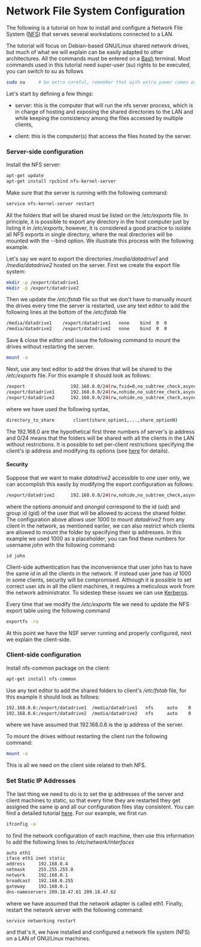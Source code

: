 # Network File System Configuration

The following is a tutorial on how to install and configure a Network File System ([NFS](https://help.ubuntu.com/lts/serverguide/network-file-system.html)) that serves several workstations connected to a LAN.

The tutorial will focus on Debian-based GNU/Linux shared network drives, but much of what we will explain can be easily adapted to other architectures. All the commands must be entered on a [Bash](https://en.wikipedia.org/wiki/Bash_(Unix_shell)) terminal. Most commands used in this tutorial  need super-user (su) rights to be executed, you can switch to *su* as follows
```bash
sudo su 	# be extra careful, remember that with extra power comes extra responsibility!
```

Let's start by defining a few things:

* server: this is the computer that will run the nfs server process, which is in charge of hosting and exposing the shared directories to the LAN and while keeping the consistency among the files accessed by multiple clients,

* client: this is the computer(s) that access the files hosted by the server.

### Server-side configuration
Install the NFS server:
```bash
apt-get update
apt-get install rpcbind nfs-kernel-server
```
Make sure that the server is running with the following command:
```bash
service nfs-kernel-server restart
```
All the folders that will be shared must be listed on the */etc/exports* file. In principle, it is possible to export any directory in the host computer just by listing it in */etc/exports*, however, it is considered a good practice to isolate all NFS exports in single directory, where the real directories will be mounted with the --bind option. We illustrate this process with the following example.

Let's say we want to export the directories */media/datadrive1* and */media/datadrive2* hosted on the server. First we create the export file system:
``` bash
mkdir -p /export/datadrive1 
mkdir -p /export/datadrive2 
```
Then we update the */etc/fstab* file so that we don't have to manually  mount the drives every time the server is restarted, use any text editor to add the following lines at the bottom of the */etc/fstab* file
```bash
/media/datadrive1    /export/datadrive1   none    bind  0  0
/media/datadrive2    /export/datadrive2   none    bind  0  0
```
Save & close the editor and issue the following command to mount the drives without restarting the server.
```bash
mount -a
```
Next, use any text editor to add the drives that will be shared to the */etc/exports* file. For this example it should look as follows:
```bash
/export            		192.168.0.0/24(rw,fsid=0,no_subtree_check,async)
/export/datadrive1		192.168.0.0/24(rw,nohide,no_subtree_check,async)
/export/datadrive2		192.168.0.0/24(rw,nohide,no_subtree_check,async)
```
where we have used the following syntax,
```bash
directory_to_share       client(share_option1,...,share_optionN)
```
The 192.168.0 are the hypothetical first three numbers of server's ip address and 0/24 means that the folders will be shared with all the clients in the LAN without restrictions. It is possible to set per-client restrictions specifying the client's ip address and modifying its options (see [here](https://www.digitalocean.com/community/tutorials/how-to-set-up-an-nfs-mount-on-ubuntu-14-04) for details).

#### Security
Suppose that we want to make *datadrive2* accessible to one user only, we can accomplish this easily by modifying the export configuration as follows:
```bash
/export/datadrive2		192.168.0.0/24(rw,nohide,no_subtree_check,async, anonuid=1000,anongid=1000)
```
where the options *anonuid* and *anongid* correspond to the id (uid) and group id (gid) of the user that will be allowed to access the shared folder. The configuration above allows user 1000 to mount *datadrive2* from any client in the network, as mentioned earlier, we can also restrict which clients are allowed to mount the folder by specifying their ip addresses. In this example we used 1000 as a placeholder, you can find these numbers for username *john* with the following command:
```bach
id john
```
Client-side authentication has the inconvenience that user john has to have the same *id* in all the clients in the network. If instead user jane has *id* 1000 in some clients, security will be compromised. Although it is possible to set correct user *id*s in all the client machines, it requires a meticulous work from the network administrator. To sidestep these issues we can use [Kerberos](https://wiki.debian.org/NFS/Kerberos).

Every time that we modify the */etc/exports* file we need to update the NFS export table using the following command
```bash
exportfs -ra
```
At this point we have the NSF server running and properly configured, next we explain the client-side.


### Client-side configuration
Install nfs-common package on the client:
```bash
apt-get install nfs-common
```
Use any text editor to add the shared folders to client's */etc/fstab* file, for this example it should look as follows:
```bash
192.168.0.6:/export/datadrive1	/media/datadrive1   nfs     auto	0	0
192.168.0.6:/export/datadrive2	/media/datadrive2	nfs     auto	0	0
```
where we have assumed that 192.168.0.6 is the ip address of the server.

To mount the drives without restarting the client run the following command:
```bash
mount -a
```
This is all we need on the client side related to theh NFS.

### Set Static IP Addresses
The last thing we need to do is to set the ip addresses of the server and client machines to static, so that every time they are restarted they get assigned the same ip and all our configuration files stay consistent. You can find a detailed tutorial [here](https://www.swiftstack.com/docs/install/configure_networking.html). For our example, we first run
```bash
ifconfig -a
```
to find the network configuration of each machine, then use this information to add the following lines to */etc/network/interfaces*
```bash
auto eth1
iface eth1 inet static
address		192.168.0.4
netmask		255.255.255.0
network		192.168.0.1
broadcast	192.168.0.255
gateway		192.168.0.1
dns-nameservers	209.18.47.61 209.18.47.62
``` 
where we have assumed that the network adapter is called eth1. Finally, restart the network server with the following command:
```bash
service networking restart
```
and that's it, we have installed and configured a network file system (NFS) on a LAN of GNU/Linux machines.
